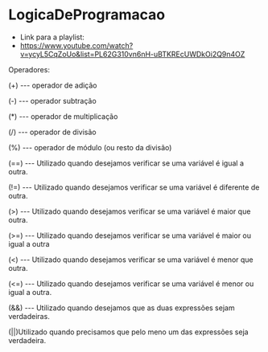# LogicaDeProgramacao

* Link para a playlist:
* https://www.youtube.com/watch?v=ycyL5CqZoUo&list=PL62G310vn6nH-uBTKREcUWDkOi2Q9n4OZ

Operadores:

(+) ---  operador de adição

(-) ---  operador subtração

(*) ---  operador de multiplicação

(/) ---  operador de divisão

(%) ---  operador de módulo (ou resto da divisão)

(==) ---  Utilizado quando desejamos verificar se uma variável é igual a outra.

(!=) ---  Utilizado quando desejamos verificar se uma variável é diferente de outra.

(>) ---  Utilizado quando desejamos verificar se uma variável é maior que outra.

(>=) ---  Utilizado quando desejamos verificar se uma variável é maior ou igual a outra

(<) ---  Utilizado quando desejamos verificar se uma variável é menor que outra.

(<=) ---  Utilizado quando desejamos verificar se uma variável é menor ou igual a outra.

(&&) ---  Utilizado quando desejamos que as duas expressões sejam verdadeiras.

(||)Utilizado quando precisamos que pelo meno um das expressões seja verdadeira.
